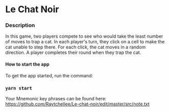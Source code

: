 # Le Chat Noir

### Description
In this game, two players compete to see who would take the least number of moves to trap a cat.
In each player's turn, they click on a cell to make the cat unable to step there. For each click, the cat moves in a random direction.
A player completes their round when they trap the cat.

#### How to start the app
To get the app started, run the command:
### `yarn start`

Your Mnemonic key phrases can be found here:
https://github.com/Raytchellee/Le-chat-noir/edit/master/src/note.txt
